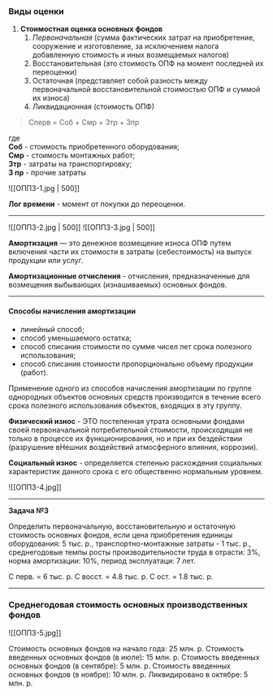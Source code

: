 ### Виды оценки 

1. **Стоимостная оценка основных фондов** 
	1. *Первоначальная* (сумма фактических затрат на приобретение, сооружение и изготовление, за исключением налога добавленную стоимость и иных возмещаемых налогов)
	2. Восстановительная (это стоимость ОПФ на момент последней их переоценки)
	3. Остаточная (представляет собой разность между первоначальной восстановительной стоимостью ОПФ и суммой их износа)
	4. Ликвидационная (стоимость ОПФ)

>  Сперв = Соб + Смр + Зтр + Зпр

где  
	**Соб** - стоимость приобретенного оборудования;  
	**Смр** - стоимость монтажных работ;  
	**3тр** - затраты на транспортировку;  
	**3 пр** - прочие затраты

![[ОПП3-1.jpg | 500]]

**Лог времени** - момент от покупки до переоценки. 

---

![[ОПП3-2.jpg | 500]]
![[ОПП3-3.jpg | 500]]

**Амортизация** — это денежное возмещение износа ОПФ путем включения части их стоимости в затраты (себестоимость) на выпуск продукции или услуг.  

**Амортизационные отчисления** - отчисления, предназначенные для возмещения выбывающих (изнашиваемых) основных фондов.

---
#### Способы начисления амортизации  
  
- линейный способ;  
- способ уменьшаемого остатка;  
- способ списания стоимости по сумме чисел лет срока полезного использования;  
- способ списания стоимости пропорционально объему продукции (работ). 
 
Применение одного из способов начисления амортизации по группе однородных объектов основных средств производится в течение всего срока полезного использования объектов, входящих в эту группу.

**Физический износ** - ЭТО постепенная утрата основными фондами своей первоначальной потребительной стоимости, происходящая не только в процессе их функционирования, но и при их бездействии (разрушение вНешних воздействий атмосферного влияния, коррозии).

**Социальный износ** - определяется степенью расхождения социальных характеристик данного срока с его общественно нормальным уровнем.

![[ОПП3-4.jpg]]

---
**Задача №3** 

Определить первоначальную, восстановительную и остаточную стоимость основных фондов, если цена приобретения единицы оборудования: 5 тыс. р., транспортно-монтажные затраты - 1 тыс. р., среднегодовые темпы росты производительности труда в отрасти: 3%, норма амортизации: 10%, период эксплуатаци: 7 лет. 

С перв. = 6 тыс. р.
С восст. = 4.8 тыс. р.
С ост. = 1.8 тыс. р.

---
### Среднегодовая стоимость основных производственных фондов

![[ОПП3-5.jpg]]

Стоимость основных фондов на начало года: 25 млн. р.
Стоимость введенных основных фондов (в июле): 15 млн. р. 
Стоимость введенных основных фондов (в сентябре): 5 млн. р. 
Стоимость введенных основных фондов (в ноябре): 10 млн. р. 
Ликвидировано в октябре: 5 млн. р. 